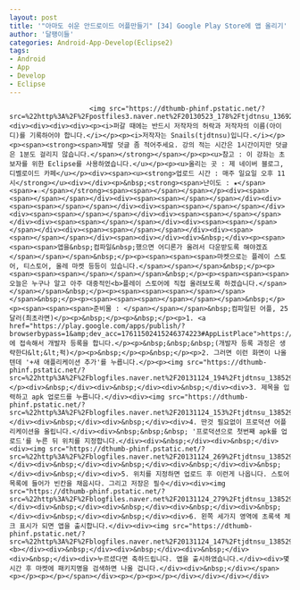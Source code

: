 ```yaml
---
layout: post
title: '"아마도 쉬운 안드로이드 어플만들기" [34] Google Play Store에 앱 올리기'
author: '달팽이들'
categories: Android-App-Develop(Eclipse2)
tags:
- Android
- App
- Develop
- Eclipse
---
```



<script> location.href='https://cafe.naver.com/develoid/340414' ; </script>


















						<img src="https://dthumb-phinf.pstatic.net/?src=%22http%3A%2F%2Fpostfiles3.naver.net%2F20130523_178%2Ftjdtnsu_1369283538974akCh1_JPEG%2Fand.jpg%3Ftype%3Dw2%22&amp;type=cafe_wa740"><div><div><div><div><p><i>퍼갈 때에는 반드시 저작자의 허락과 저작자의 이름(아이디)를 기록하어야 합니다.</i></p><p><i>저작자는 Snails(tjdtnsu)입니다.</i></p><p><span><strong><span>제발 덧글 좀 적어주세요. 강의 적는 시간은 1시간이지만 덧글은 1분도 걸리지 않습니다.</span></strong></span></p><p><u>참고 : 이 강좌는 초보자를 위한 Eclipse를 사용하였습니다.</u></p><p><u>올리는 곳 : 제 네이버 블로그, 디벨로이드 카페</u></p><div><span><u><strong>업로드 시간 : 매주 일요일 오후 11시</strong></u><div></div><p>&nbsp;<strong><span>난이도 : ★</span><span>★☆</span></strong><span>﻿<span>﻿</span></span></p><div><span><span>﻿</span></span></div><div><span><span>﻿</span></span></div><div><span><span>﻿</span></span></div><div><span><span>﻿</span></span></div><div><span><span>﻿</span></span></div><div><span><span>﻿</span></span></div><div><span><span>﻿</span></span></div><div><span><span>﻿</span></span></div><div><span><span>﻿</span></span></div><div><span><span>﻿</span></span></div><span><div></div><div>&nbsp;</div><p><span><span><span>﻿앱을&nbsp;컴파일&nbsp;했으면 어디론가 올려서 다운받도록 해야겠죠</span></span></span>&nbsp;</p><p><span><span><span>마켓으로는 플레이 스토어, 티스토어, 올레 마켓 등등이 있습니다.﻿</span></span></span>&nbsp;</p><p><span><span><span>﻿</span></span></span>&nbsp;</p><p><span><span><span>오늘은 누구나 알고 아주 대중적인<b>플레이 스토어에 직접 올려보도록 하겠습니다.</span></span></span>&nbsp;</p><p><span><span><span>﻿</span></span></span>&nbsp;</p><p><span><span><span>﻿</span></span></span>&nbsp;</p><p><span><span><span>준비물 : ﻿</span></span></span>&nbsp;컴파일된 어플, 25달러(최초라면)</p><p>&nbsp;</p><p>&nbsp;</p><p>1. <a href="https://play.google.com/apps/publish/?browserbypass=1&amp;dev_acc=17611502415246374223#AppListPlace">https://play.google.com/apps/publish/</a>&nbsp;에 접속해서 개발자 등록을 합니다.</p><p>&nbsp;&nbsp;&nbsp;(개발자 등록 과정은 생략한다&lt;&lt;퍽)</p><p>&nbsp;</p><p>&nbsp;</p><p>2. 그러면 이런 화면이 나올 텐데 '+새 애플리케이션 추가'를 누릅니다.</p><p><img src="https://dthumb-phinf.pstatic.net/?src=%22http%3A%2F%2Fblogfiles.naver.net%2F20131124_194%2Ftjdtnsu_1385298797181dGozF_PNG%2F%25C1%25A6%25B8%25F1_%25BE%25F8%25C0%25BD.png%22&amp;type=cafe_wa740"></p><div>&nbsp;</div><div>&nbsp;</div><div>&nbsp;</div><div>3. 제목을 입력하고 apk 업로드를 누릅니다.</div><div><img src="https://dthumb-phinf.pstatic.net/?src=%22http%3A%2F%2Fblogfiles.naver.net%2F20131124_153%2Ftjdtnsu_1385298879690FilKN_PNG%2F%25C1%25A6%25B8%25F1_%25BE%25F8%25C0%25BD.png%22&amp;type=cafe_wa740"></div><div>&nbsp;</div><div>&nbsp;</div><div>4. 딴것 필요없이 프로덕션 어플리케이션을 올립니다.</div><div>&nbsp;&nbsp;&nbsp; '프로덕션으로 첫번째 apk를 업로드'를 누른 뒤 위치를 지정합니다.</div><div>&nbsp;</div><div>&nbsp;</div><div><img src="https://dthumb-phinf.pstatic.net/?src=%22http%3A%2F%2Fblogfiles.naver.net%2F20131124_269%2Ftjdtnsu_1385299262890qOmtC_PNG%2F%25C1%25A6%25B8%25F1_%25BE%25F8%25C0%25BD.png%22&amp;type=cafe_wa740"></div><div>&nbsp;</div><div>&nbsp;</div><div>&nbsp;</div><div>&nbsp;</div><div>&nbsp;</div><div>5. 위치를 지정하면 업로드 후 이런게 나옵니다. 스토어 목록에 들어가 빈칸을 채웁시다. 그리고 저장은 필수</div><div><img src="https://dthumb-phinf.pstatic.net/?src=%22http%3A%2F%2Fblogfiles.naver.net%2F20131124_279%2Ftjdtnsu_1385299361141rMHDu_PNG%2F%25C1%25A6%25B8%25F1_%25BE%25F8%25C0%25BD.png%22&amp;type=cafe_wa740"></div><div>&nbsp;</div><div>&nbsp;</div><div>&nbsp;</div><div>&nbsp;</div><div>&nbsp;</div><div>&nbsp;</div><div>6. 왼쪽 세가지 영역에 초록색 체크 표시가 되면 앱을 출시합니다.</div><div><img src="https://dthumb-phinf.pstatic.net/?src=%22http%3A%2F%2Fblogfiles.naver.net%2F20131124_147%2Ftjdtnsu_1385299731001DIKHd_PNG%2F%25C1%25A6%25B8%25F1_%25BE%25F8%25C0%25BD.png%22&amp;type=cafe_wa740"><b></div><div>&nbsp;</div><div>&nbsp;</div><div>&nbsp;</div><div>&nbsp;</div><div>누르셨다면 축하드립니다. 앱을 출시하였습니다.</div><div>몇 시간 후 마켓에 패키지명을 검색하면 나올 겁니다.</div><div>&nbsp;</div></span><p></p><p></p></span></div><p></p><p></p></div></div></div></div>
